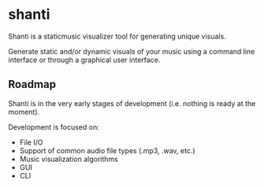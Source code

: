 # shanti

Shanti is a staticmusic visualizer tool for generating unique visuals. 

Generate static and/or dynamic visuals of your music using a command line
interface or through a graphical user interface.

## Roadmap
Shanti is in the very early stages of development (i.e. nothing is ready at the
moment).

Development is focused on:
* File I/O
* Support of common audio file types (.mp3, .wav, etc.)
* Music visualization algorithms
* GUI
* CLI
